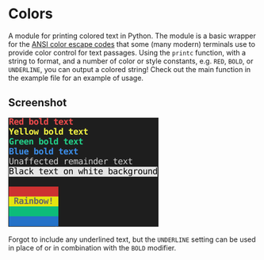 # Colors
A module for printing colored text in Python. The module is a basic wrapper for
the [ANSI color escape codes](https://en.wikipedia.org/wiki/ANSI_escape_code#Colors) that
some (many modern) terminals use to provide color control for text passages.
Using the `printc` function, with a string to format, and a number of color or style constants,
e.g. `RED`, `BOLD`, or `UNDERLINE`, you can output a colored string! Check out the main function in the example file for an example of usage.

## Screenshot
![A number of colored passages, showing many different foreground and background color combinations](image/preview.png "Color output")

Forgot to include any underlined text, but the `UNDERLINE` setting can be used in place of or in combination with the `BOLD` modifier.